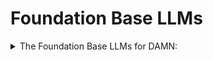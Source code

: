 # Foundation Base LLMs

<details>

<summary>The Foundation Base LLMs for DAMN:</summary>

### Open Source Models

### Meta AI Models

- **LLaMA 3.1**: Latest version with 8B, 70B, and 405B parameter variants
- **LLaMA 2**: Previous version with 7B, 13B, and 70B parameter variants

### Google Models

- **BERT**: One of the earliest transformer-based models
- **Gemma**: Open-source version of Gemini, available in 2B and 7B parameter sizes

### Mistral AI Models

- **Mistral 7B**: 7.3B parameter model with impressive performance
- **Mixtral 8x22B**: 141B total parameters, using 39B active parameters

### Stability AI Models

- **StableLM**: Series including 3B, 7B variants, with larger models in development
- **Stable LM 2**: Available in 1.6B and 12B parameter versions

### Other Open Source Models

- **BLOOM**: Developed by BigScience, available through Hugging Face
- **Falcon**: Available in 11B (Falcon 2) and 180B parameter versions
- **OPT**: Meta's series ranging from 125M to 175B parameters
- **XGen-7B**: Developed by Salesforce, focusing on longer context windows
- **GPT-NeoX**: 20B parameter model by EleutherAI
- **GPT-J**: 6B parameter model by EleutherAI
- **Pythia**: Series of models ranging from 70M to 12B parameters
- **DBRX**: 132B parameter model by Databricks and Mosaic

### Proprietary Models

### OpenAI Models

- **GPT-4o**: Latest multimodal model with text, image, video, and voice capabilities
- **GPT-3.5**: Previous generation model

### Anthropic Models

- **Claude 3.5**: Known for ethical design and strong performance

### Google Models

- **PaLM 2**: 340B parameter model, successor to the original PaLM
- **Gemini 1.5**: Focused on improving multilingual capabilities

### Other Proprietary Models

- **Grok-1**: Developed by xAI, with 314B parameters
- **Inflection-2.5**: Powers the conversational AI assistant Pi
- **Jamba**: 52B parameter model by AI21 Labs, using SSM technology
- **Cohere**: Specialized in enterprise applications
- **Luminous**: 70B parameter model developed by Aleph Alpha

</details>
